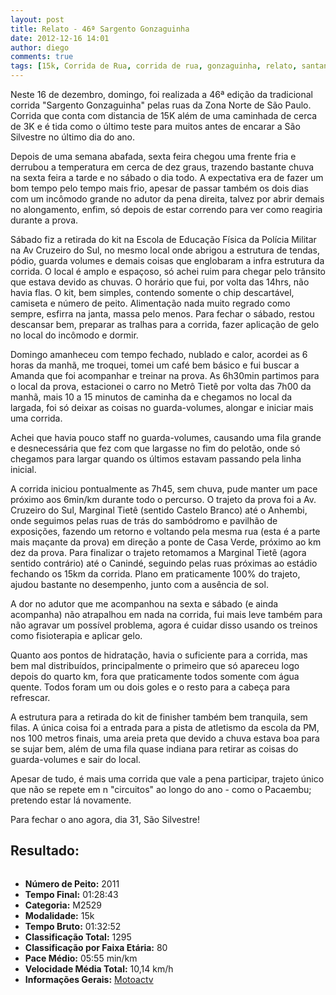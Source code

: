```yaml
---
layout: post
title: Relato - 46ª Sargento Gonzaguinha
date: 2012-12-16 14:01
author: diego
comments: true
tags: [15k, Corrida de Rua, corrida de rua, gonzaguinha, relato, santana, zona norte]
---
```

Neste 16 de dezembro, domingo, foi realizada a 46ª edição da tradicional corrida "Sargento Gonzaguinha" pelas ruas da Zona Norte de São Paulo. Corrida que conta com distancia de 15K além de uma caminhada de cerca de 3K e é tida como o último teste para muitos antes de encarar a São Silvestre no último dia do ano.

Depois de uma semana abafada, sexta feira chegou uma frente fria e derrubou a temperatura em cerca de dez graus, trazendo bastante chuva na sexta feira a tarde e no sábado o dia todo. A expectativa era de fazer um bom tempo pelo tempo mais frio, apesar de passar também os dois dias com um incômodo grande no adutor da pena direita, talvez por abrir demais no alongamento, enfim, só depois de estar correndo para ver como reagiria durante a prova.

Sábado fiz a retirada do kit na Escola de Educação Física da Polícia Militar na Av Cruzeiro do Sul, no mesmo local onde abrigou a estrutura de tendas, pódio, guarda volumes e demais coisas que englobaram a infra estrutura da corrida. O local é amplo e espaçoso, só achei ruim para chegar pelo trânsito que estava devido as chuvas. O horário que fui, por volta das 14hrs, não havia flas. O kit, bem simples, contendo somente o chip descartável, camiseta e número de peito. Alimentação nada muito regrado como sempre, esfirra na janta, massa pelo menos. Para fechar o sábado, restou descansar bem, preparar as tralhas para a corrida, fazer aplicação de gelo no local do incômodo e dormir.

Domingo amanheceu com tempo fechado, nublado e calor, acordei as 6 horas da manhã, me troquei, tomei um café bem básico e fui buscar a Amanda que foi acompanhar e treinar na prova. As 6h30min partimos para o local da prova, estacionei o carro no Metrô Tietê por volta das 7h00 da manhã, mais 10 a 15 minutos de caminha da e chegamos no local da largada, foi só deixar as coisas no guarda-volumes, alongar e iniciar mais uma corrida.

Achei que havia pouco staff no guarda-volumes, causando uma fila grande e desnecessária que fez com que largasse no fim do pelotão, onde só chegamos para largar quando os últimos estavam passando pela linha inicial.

A corrida iniciou pontualmente as 7h45, sem chuva, pude manter um pace próximo aos 6min/km durante todo o percurso. O trajeto da prova foi a Av. Cruzeiro do Sul, Marginal Tietê (sentido Castelo Branco) até o Anhembi, onde seguimos pelas ruas de trás do sambódromo e pavilhão de exposições, fazendo um retorno e voltando pela mesma rua (esta é a parte mais maçante da prova) em direção a ponte de Casa Verde, próximo ao km dez da prova. Para finalizar o trajeto retomamos a Marginal Tietê (agora sentido contrário) até o Canindé, seguindo pelas ruas próximas ao estádio fechando os 15km da corrida. Plano em praticamente 100% do trajeto, ajudou bastante no desempenho, junto com a ausência de sol.

A dor no adutor que me acompanhou na sexta e sábado (e ainda acompanha) não atrapalhou em nada na corrida, fui mais leve também para não agravar um possível problema, agora é cuidar disso usando os treinos como fisioterapia e aplicar gelo.

Quanto aos pontos de hidratação, havia o suficiente para a corrida, mas bem mal distribuídos, principalmente o primeiro que só apareceu logo depois do quarto km, fora que praticamente todos somente com água quente. Todos foram um ou dois goles e o resto para a cabeça para refrescar.

A estrutura para a retirada do kit de finisher também bem tranquila, sem filas. A única coisa foi a entrada para a pista de atletismo da escola da PM, nos 100 metros finais, uma areia preta que devido a chuva estava boa para se sujar bem, além de uma fila quase indiana para retirar as coisas do guarda-volumes e sair do local.

Apesar de tudo, é mais uma corrida que vale a pena participar, trajeto único que não se repete em n "circuitos" ao longo do ano - como o Pacaembu; pretendo estar lá novamente.

Para fechar o ano agora, dia 31, São Silvestre!

## Resultado:


<div class="moldura"><a class="lightbox cboxElement" href="http://www.diegoronan.com.br/diegoronan/wp-content/uploads/2012/12/gonzaguinha_big.jpg"><img src="http://www.diegoronan.com.br/diegoronan/wp-content/uploads/2012/12/gonzaguinha.jpg" alt="" /></a></div>

* **Número de Peito:** 2011
* **Tempo Final:** 01:28:43
* **Categoria:** M2529
* **Modalidade:** 15k
* **Tempo Bruto:** 01:32:52
* **Classificação Total:** 1295
* **Classificação por Faixa Etária:** 80
* **Pace Médio:** 05:55 min/km
* **Velocidade Média Total:** 10,14 km/h
* **Informações Gerais:** <a href="https://motoactv.com/public/show?workoutActivityId=04UszuJPTzirPEMObRF2KA%3D%3D&amp;activity=1" target="_blank">Motoactv</a>


